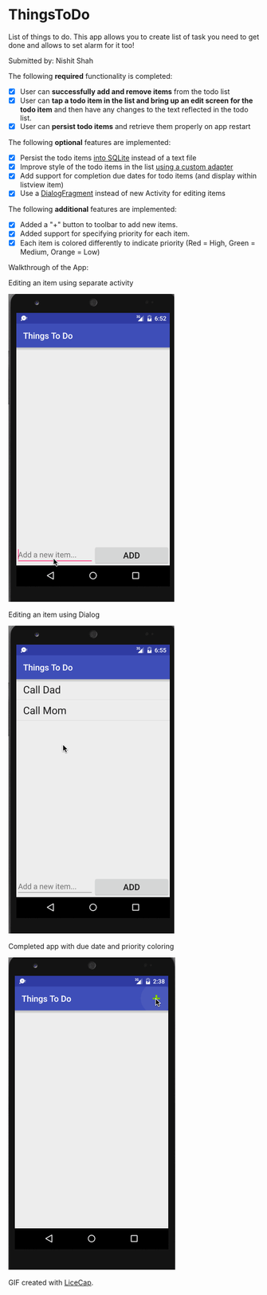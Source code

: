 # ThingsToDo
List of things to do.
This app allows you to create list of task you need to get done and allows to set alarm for it too!

Submitted by: Nishit Shah

The following **required** functionality is completed:

* [x] User can **successfully add and remove items** from the todo list
* [x] User can **tap a todo item in the list and bring up an edit screen for the todo item** and then have any changes to the text reflected in the todo list.
* [x] User can **persist todo items** and retrieve them properly on app restart

The following **optional** features are implemented:

* [X] Persist the todo items [into SQLite](http://guides.codepath.com/android/Persisting-Data-to-the-Device#sqlite) instead of a text file
* [X] Improve style of the todo items in the list [using a custom adapter](http://guides.codepath.com/android/Using-an-ArrayAdapter-with-ListView)
* [X] Add support for completion due dates for todo items (and display within listview item)
* [X] Use a [DialogFragment](http://guides.codepath.com/android/Using-DialogFragment) instead of new Activity for editing items

The following **additional** features are implemented:

* [X] Added a "+" button to toolbar to add new items.
* [X] Added support for specifying priority for each item.
* [X] Each item is colored differently to indicate priority (Red = High, Green = Medium, Orange = Low)

Walkthrough of the App:

Editing an item using separate activity

![Video Walkthrough](gifs/Edit_item_using_activity.gif)


Editing an item using Dialog

![Video Walkthrough](gifs/Edit_item_using_Dialog.gif)

Completed app with due date and priority coloring

![Video Walkthrough](gifs/Completed_app.gif)

GIF created with [LiceCap](http://www.cockos.com/licecap/).
